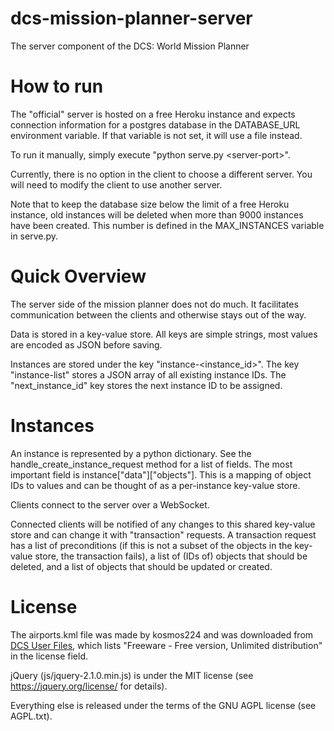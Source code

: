 dcs-mission-planner-server
==========================

The server component of the DCS: World Mission Planner

How to run
==========

The "official" server is hosted on a free Heroku instance and expects connection information for a postgres database in the DATABASE_URL environment variable. If that variable is not set, it will use a file instead.

To run it manually, simply execute "python serve.py \<server-port\>".

Currently, there is no option in the client to choose a different server. You will need to modify the client to use another server.

Note that to keep the database size below the limit of a free Heroku instance, old instances will be deleted when more than 9000 instances have been created. This number is defined in the MAX_INSTANCES variable in serve.py.

Quick Overview
==============

The server side of the mission planner does not do much. It facilitates communication between the clients and otherwise stays out of the way.

Data is stored in a key-value store. All keys are simple strings, most values are encoded as JSON before saving.

Instances are stored under the key "instance-\<instance_id\>". The key "instance-list" stores a JSON array of all existing instance IDs. The "next_instance_id" key stores the next instance ID to be assigned.

Instances
=========

An instance is represented by a python dictionary. See the handle_create_instance_request method for a list of fields.
The most important field is instance["data"]["objects"]. This is a mapping of object IDs to values and can be thought of as a per-instance key-value store.

Clients connect to the server over a WebSocket.

Connected clients will be notified of any changes to this shared key-value store and can change it with "transaction" requests. A transaction request has a list of preconditions (if this is not a subset of the objects in the key-value store, the transaction fails), a list of (IDs of) objects that should be deleted, and a list of objects that should be updated or created.

License
=======

The airports.kml file was made by kosmos224 and was downloaded from [DCS User Files](http://www.digitalcombatsimulator.com/de/files/379189/), which lists "Freeware - Free version, Unlimited distribution" in the license field.

jQuery (js/jquery-2.1.0.min.js) is under the MIT license (see https://jquery.org/license/ for details).

Everything else is released under the terms of the GNU AGPL license (see AGPL.txt).
